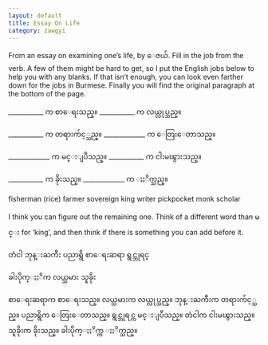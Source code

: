 ```yaml
---
layout: default
title: Essay On Life
category: zawgyi
---
```


<p>From an essay on examining one’s life, by <span class='zawgyi'>ေဇယ်</span>. Fill in the job from the verb. A few of them might be hard to get, so I put the English jobs below to help you with any blanks. If that isn’t enough, you can look even farther down for the jobs in Burmese. Finally you will find the original paragraph at the bottom of the page.</p>

<p>___________ <span class='zawgyi'>က စာေရးသည္။ </span> ___________ <span class='mm3'>က လယ္လုပ္သည္။</span></p>
<p>___________ <span class='zawgyi'>က တရားက်င့္သည္။ </span>_____________ <span class='mm3'>က ေတြးေတာသည္။</span></p>
<p>_____________ <span class='zawgyi'>က မင္းျပဳသည္။ </span> ___________ <span class='mm3'>က ငါးမၽွားသည္။</span></p>
<p>___________ <span class='zawgyi'>က ခိုးသည္။ </span> _____________ <span class='mm3'>က ႏႈိက္သည္။</span></p>

<p>fisherman (rice) farmer sovereign king writer pickpocket monk scholar</p>

<p>I think you can figure out the remaining one. Think of a different word than <span class='zawgyi'>မင္း</span> for ‘king’, and then think if there is something you can add before it.</p>
<p class='my'><span class='zawgyi'>တံငါ ဘုန္းႀကီး ပညာရွိ စာေရးဆရာ ရွင္ဘုရင္</span></p>
<p class='my'><span class='zawgyi'>ခါးပိုက္ႏႈိက လယ္သမား သူခိုး</span></p>
<p class='my'><span class='zawgyi'>စာေရးဆရာက စာေရးသည္။ လယ္သမားက လယ္လုပ္သည္။ ဘုန္းႀကီးက တရားက်င့္သည္။ ပညာရွိက ေတြးေတာသည္။ ရွင္ဘုရင္က မင္းျပဳသည္။ တံငါက ငါးမၽွားသည္။ သူခိုးက ခိုးသည္။ ခါးပိုက္ႏႈိက္က ႏႈိက္သည္။</span></p>
